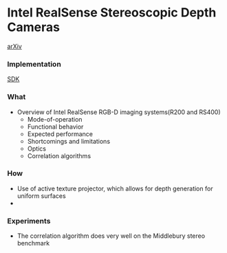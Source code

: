 # Intel RealSense Stereoscopic Depth Cameras
[arXiv](https://arxiv.org/abs/1705.05548)

### Implementation
[SDK](https://software.intel.com/en-us/intel-realsense-sdk)


### What
- Overview of Intel RealSense RGB-D imaging systems(R200 and RS400)
  - Mode-of-operation
  - Functional behavior
  - Expected performance
  - Shortcomings and limitations
  - Optics
  - Correlation algorithms

### How
- Use of active texture projector, which allows for depth generation for uniform surfaces
-

### Experiments
- The correlation algorithm does very well on the Middlebury stereo benchmark

